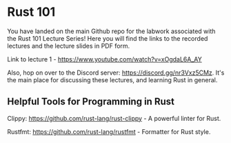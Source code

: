 # Rust 101

You have landed on the main Github repo for the labwork associated with the Rust 101 Lecture Series! Here you will find the links to the recorded lectures and the lecture slides in PDF form.

Link to lecture 1 - https://www.youtube.com/watch?v=xOgdaL6A_AY

Also, hop on over to the Discord server: https://discord.gg/nr3Vxz5CMz. It's the main place for discussing these lectures, and learning Rust in general.


## Helpful Tools for Programming in Rust
Clippy: https://github.com/rust-lang/rust-clippy - A powerful linter for Rust.

Rustfmt: https://github.com/rust-lang/rustfmt - Formatter for
Rust style.
